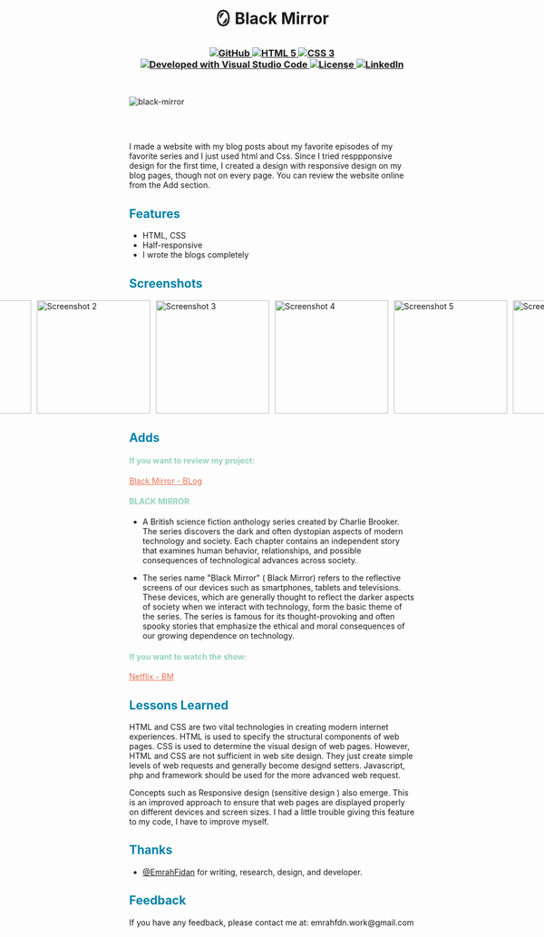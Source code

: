 <h1 align="center">
<br>
🪞 Black Mirror
</h1>

<h3 align="center">
  <a class="header-badge" target="_blank" href="https://github.com/EmrahFidan">
    <img alt="GitHub" src="https://img.shields.io/badge/GitHub-white.svg?logo=github&style=social"/>
  </a>
  <a href="https://www.w3.org/TR/html52/" target="_blank">
  <img alt="HTML 5" src="https://img.shields.io/badge/HTML-5-orangered.svg"/>
</a>
<a href="https://www.w3.org/Style/CSS/" target="_blank">
  <img alt="CSS 3" src="https://img.shields.io/badge/CSS-3-darkblue.svg"/>
</a>
<a href="https://code.visualstudio.com/" target="_blank">
  <img alt="Developed with Visual Studio Code" src="https://img.shields.io/badge/Developed%20with-Visual%20Studio%20Code-purple"/>
</a>
  <a class="header-badge" target="_blank" href="https://github.com/EmrahFidan/blackMirrrorBlog/tree/main">
    <img alt="License" src="https://img.shields.io/github/license/PritamSarbajna/tourism-website?color=darkred"/>
  </a>
  <a class="header-badge" target="_blank" href="https://www.linkedin.com/in/emrah-fidann/" >
    <img alt="LinkedIn" src="https://img.shields.io/badge/LinkedIn-blue.svg?logo=linkedin&style=social"/>
  </a>
</h3>
<br>


![black-mirror](https://github.com/EmrahFidan/educationApp/assets/114583209/f4b6b9aa-6438-4d09-a42e-d83a380da3c7)


<br>
<br>

I made a website with my blog posts about my favorite episodes of my favorite series and I just used html and Css. Since I tried resppponsive design for the first time, I created a design with responsive design on my blog pages, though not on every page. You can review the website online from the Add section.


<h2 style="color: #0081a7;"> Features </h2>

- HTML, CSS
- Half-responsive
- I wrote the blogs completely



<h2 style="color: #0081a7;"> Screenshots </h2>

<div style="display: flex; justify-content: center;">
    <img src="https://github.com/EmrahFidan/educationApp/assets/114583209/aca5c948-e167-4614-a64c-a650ac1859ca" alt="Screenshot 1" width="200" style="margin-right: 10px;" />
    <img src="https://github.com/EmrahFidan/educationApp/assets/114583209/2e28d661-4930-47b9-9006-04dedec7a8f4" alt="Screenshot 2" width="200" style="margin-right: 10px;" />
    <img src="https://github.com/EmrahFidan/educationApp/assets/114583209/3188f829-ed5b-4f06-927f-0953a8c9330a" alt="Screenshot 3" width="200" style="margin-right: 10px;" />
    <img src="https://github.com/EmrahFidan/educationApp/assets/114583209/82bfa70b-2e91-4c66-adb2-268041ed7c6d" alt="Screenshot 4" width="200" style="margin-right: 10px;" />
    <img src="https://github.com/EmrahFidan/educationApp/assets/114583209/5eda0582-c649-447c-9083-1700b8f972de" alt="Screenshot 5" width="200" style="margin-right: 10px;" />
    <img src="https://github.com/EmrahFidan/educationApp/assets/114583209/8b90b675-7923-492d-8843-16da51c65a04" alt="Screenshot 6" width="200" />

</div>

<h2 style="color: #0081a7;"> Adds</h2>

<h4 style="color: #94d2bd;"> If you want to review my project: </h4> 
<a href="https://black-mirrror-blog-dr658hb16-emrahfidan.vercel.app/" style="color: #e76f51;">Black Mirror - BLog</a>


<h4 style="color: #94d2bd;"> BLACK MIRROR </h4>

- A British science fiction anthology series created by Charlie Brooker. The series discovers the dark and often dystopian aspects of modern technology and society. Each chapter contains an independent story that examines human behavior, relationships, and possible consequences of technological advances across society.

- The series name "Black Mirror" ( Black Mirror) refers to the reflective screens of our devices such as smartphones, tablets and televisions. These devices, which are generally thought to reflect the darker aspects of society when we interact with technology, form the basic theme of the series. The series is famous for its thought-provoking and often spooky stories that emphasize the ethical and moral consequences of our growing dependence on technology.

<h4 style="color: #94d2bd;"> If you want to watch the show: </h4>
<a href="https://www.netflix.com/title/70264888" style="color: #e76f51;">Netflix - BM</a>

<h2 style="color: #0081a7;"> Lessons Learned </h2>

HTML and CSS are two vital technologies in creating modern internet experiences. HTML is used to specify the structural components of web pages. CSS is used to determine the visual design of web pages. However, HTML and CSS are not sufficient in web site design. They just create simple levels of web requests and generally become designd setters. Javascript, php and framework should be used for the more advanced web request. 

Concepts such as Responsive design (sensitive design ) also emerge. This is an improved approach to ensure that web pages are displayed properly on different devices and screen sizes. I had a little trouble giving this feature to my code, I have to improve myself.

<h2 style="color: #0081a7;"> Thanks </h2>

- [@EmrahFidan](https://github.com/EmrahFidan) for writing, research, design, and developer. 



<h2 style="color: #0081a7;"> Feedback </h2>
If you have any feedback, please contact me at: emrahfdn.work@gmail.com
 
